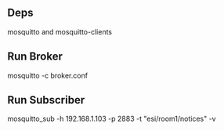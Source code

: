 Deps
----
mosquitto and mosquitto-clients


Run Broker
----
mosquitto -c broker.conf


Run Subscriber
----
mosquitto_sub -h 192.168.1.103 -p 2883 -t "esi/room1/notices" -v

